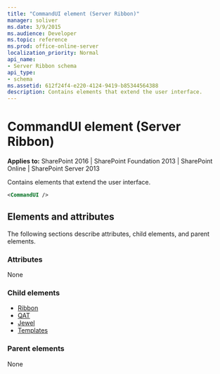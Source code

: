 ```yaml
---
title: "CommandUI element (Server Ribbon)"
manager: soliver
ms.date: 3/9/2015
ms.audience: Developer
ms.topic: reference
ms.prod: office-online-server
localization_priority: Normal
api_name:
- Server Ribbon schema
api_type:
- schema
ms.assetid: 612f24f4-e220-4124-9419-b85344564388
description: Contains elements that extend the user interface. 
---
```


# CommandUI element (Server Ribbon)

**Applies to:** SharePoint 2016 | SharePoint Foundation 2013 | SharePoint Online | SharePoint Server 2013
  
Contains elements that extend the user interface. 
  
```XML
<CommandUI />
```

## Elements and attributes

The following sections describe attributes, child elements, and parent elements.

### Attributes

None

### Child elements

- [Ribbon](ribbon-element.md) 
- [QAT](qat-element.md) 
- [Jewel](jewel-element.md) 
- [Templates](templates-element.md) 
   
### Parent elements

None

